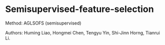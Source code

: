 # Semisupervised-feature-selection
Method: AGLSOFS (semisupervised)

Authors: Huming Liao, Hongmei Chen, Tengyu Yin, Shi-Jinn Horng, Tianrui Li.
